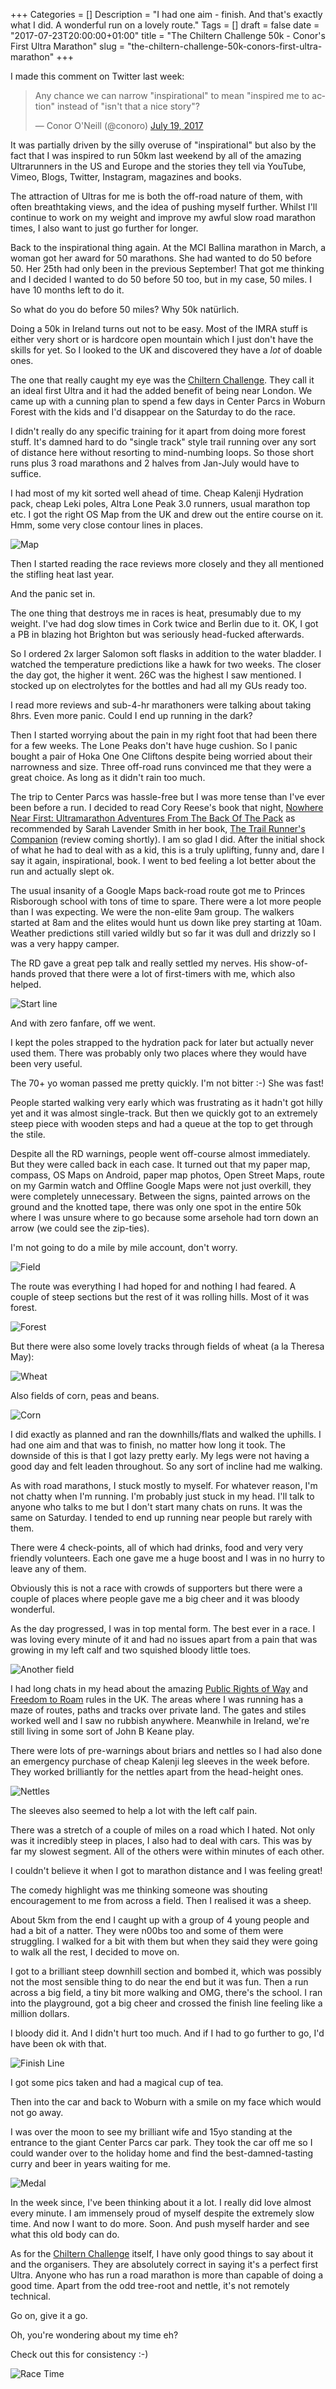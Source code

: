 +++
Categories = []
Description = "I had one aim - finish. And that's exactly what I did. A wonderful run on a lovely route."
Tags = []
draft = false
date = "2017-07-23T20:00:00+01:00"
title = "The Chiltern Challenge 50k - Conor's First Ultra Marathon"
slug = "the-chiltern-challenge-50k-conors-first-ultra-marathon"
+++

I made this comment on Twitter last week:

<blockquote class="twitter-tweet" data-lang="en"><p lang="en" dir="ltr">Any chance we can narrow &quot;inspirational&quot; to mean &quot;inspired me to action&quot; instead of &quot;isn&#39;t that a nice story&quot;?</p>&mdash; Conor O&#39;Neill (@conoro) <a href="https://twitter.com/conoro/status/887569059612676096">July 19, 2017</a></blockquote>
<script async src="//platform.twitter.com/widgets.js" charset="utf-8"></script>

It was partially driven by the silly overuse of "inspirational" but also by the fact that I was inspired to run 50km last weekend by all of the amazing Ultrarunners in the US and Europe and the stories they tell via YouTube, Vimeo, Blogs, Twitter, Instagram, magazines and books.

The attraction of Ultras for me is both the off-road nature of them, with often breathtaking views, and the idea of pushing myself further. Whilst I'll continue to work on my weight and improve my awful slow road marathon times, I also want to just go further for longer.

Back to the inspirational thing again. At the MCI Ballina marathon in March, a woman got her award for 50 marathons. She had wanted to do 50 before 50. Her 25th had only been in the previous September! That got me thinking and I decided I wanted to do 50 before 50 too, but in my case, 50 miles. I have 10 months left to do it.

So what do you do before 50 miles? Why 50k natürlich.

Doing a 50k in Ireland turns out not to be easy. Most of the IMRA stuff is either very short or is hardcore open mountain which I just don't have the skills for yet. So I looked to the UK and discovered they have a *lot* of doable ones.

The one that really caught my eye was the [Chiltern Challenge](http://www.xnrg.co.uk/events/details/chiltern-challenge-ultra2017.aspx). They call it an ideal first Ultra and it had the added benefit of being near London. We came up with a cunning plan to spend a few days in Center Parcs in Woburn Forest with the kids and I'd disappear on the Saturday to do the race.

I didn't really do any specific training for it apart from doing more forest stuff. It's damned hard to do "single track" style trail running over any sort of distance here without resorting to mind-numbing loops. So those short runs plus 3 road marathons and 2 halves from Jan-July would have to suffice.

I had most of my kit sorted well ahead of time. Cheap Kalenji Hydration pack, cheap Leki poles, Altra Lone Peak 3.0 runners, usual marathon top etc. I got the right OS Map from the UK and drew out the entire course on it. Hmm, some very close contour lines in places.

![Map](https://d1tidq54inel9p.cloudfront.net/wp-content/uploads/2017/07/chiltern_map.jpg)

Then I started reading the race reviews more closely and they all mentioned the stifling heat last year.

And the panic set in.

The one thing that destroys me in races is heat, presumably due to my weight. I've had dog slow times in Cork twice and Berlin due to it. OK, I got a PB in blazing hot Brighton but was seriously head-fucked afterwards.

So I ordered 2x larger Salomon soft flasks in addition to the water bladder. I watched the temperature predictions like a hawk for two weeks. The closer the day got, the higher it went. 26C was the highest I saw mentioned. I stocked up on electrolytes for the bottles and had all my GUs ready too.

I read more reviews and sub-4-hr marathoners were talking about taking 8hrs. Even more panic. Could I end up running in the dark?

Then I started worrying about the pain in my right foot that had been there for a few weeks. The Lone Peaks don't have huge cushion. So I panic bought a pair of Hoka One One Cliftons despite being worried about their narrowness and size. Three off-road runs convinced me that they were a great choice. As long as it didn't rain too much.

The trip to Center Parcs was hassle-free but I was more tense than I've ever been before a run. I decided to read Cory Reese's book that night, [Nowhere Near First: Ultramarathon Adventures From The Back Of The Pack](https://www.amazon.com/Nowhere-Near-First-Ultramarathon-Adventures-ebook/dp/B01KW37P5M/ref=tmm_kin_swatch_0?_encoding=UTF8&qid=&sr=) as recommended by Sarah Lavender Smith in her book, [The Trail Runner's Companion](https://www.amazon.com/Trail-Runners-Companion-Step-Step-ebook/dp/B071WDHGCW/ref=sr_1_1?s=digital-text&ie=UTF8&qid=1500834677&sr=1-1&keywords=the+trail+runners+companion) (review coming shortly). I am so glad I did. After the initial shock of what he had to deal with as a kid, this is a truly uplifting, funny and, dare I say it again, inspirational, book. I went to bed feeling a lot better about the run and actually slept ok.

The usual insanity of a Google Maps back-road route got me to Princes Risborough school with tons of time to spare. There were a lot more people than I was expecting. We were the non-elite 9am group. The walkers started at 8am and the elites would hunt us down like prey starting at 10am. Weather predictions still varied wildly but so far it was dull and drizzly so I was a very happy camper.

The RD gave a great pep talk and really settled my nerves. His show-of-hands proved that there were a lot of first-timers with me, which also helped.

![Start line](https://d1tidq54inel9p.cloudfront.net/wp-content/uploads/2017/07/2017-07-15%2008.46.05.jpg)

And with zero fanfare, off we went.

I kept the poles strapped to the hydration pack for later but actually never used them. There was probably only two places where they would have been very useful.

The 70+ yo woman passed me pretty quickly. I'm not bitter :-) She was fast!

People started walking very early which was frustrating as it hadn't got hilly yet and it was almost single-track. But then we quickly got to an extremely steep piece with wooden steps and had a queue at the top to get through the stile.

Despite all the RD warnings, people went off-course almost immediately. But they were called back in each case. It turned out that my paper map, compass, OS Maps on Android, paper map photos, Open Street Maps, route on my Garmin watch and Offline Google Maps were not just overkill, they were completely unnecessary. Between the signs, painted arrows on the ground and the knotted tape, there was only one spot in the entire 50k where I was unsure where to go because some arsehole had torn down an arrow (we could see the zip-ties).

I'm not going to do a mile by mile account, don't worry.

![Field](https://d1tidq54inel9p.cloudfront.net/wp-content/uploads/2017/07/2017-07-15%2010.38.11.jpg)

The route was everything I had hoped for and nothing I had feared. A couple of steep sections but the rest of it was rolling hills. Most of it was forest.

![Forest](https://d1tidq54inel9p.cloudfront.net/wp-content/uploads/2017/07/2017-07-15%2015.04.51.jpg)

But there were also some lovely tracks through fields of wheat (a la Theresa May):

![Wheat](https://d1tidq54inel9p.cloudfront.net/wp-content/uploads/2017/07/2017-07-15%2014.58.13.jpg)

Also fields of corn, peas and beans.

![Corn](https://d1tidq54inel9p.cloudfront.net/wp-content/uploads/2017/07/2017-07-15%2012.19.07.jpg)

I did exactly as planned and ran the downhills/flats and walked the uphills. I had one aim and that was to finish, no matter how long it took. The downside of this is that I got lazy pretty early. My legs were not having a good day and felt leaden throughout. So any sort of incline had me walking.

As with road marathons, I stuck mostly to myself. For whatever reason, I'm not chatty when I'm running. I'm probably just stuck in my head. I'll talk to anyone who talks to me but I don't start many chats on runs. It was the same on Saturday. I tended to end up running near people but rarely with them.

There were 4 check-points, all of which had drinks, food and very very friendly volunteers. Each one gave me a huge boost and I was in no hurry to leave any of them.

Obviously this is not a race with crowds of supporters but there were a couple of places where people gave me a big cheer and it was bloody wonderful.

As the day progressed, I was in top mental form. The best ever in a race. I was loving every minute of it and had no issues apart from a pain that was growing in my left calf and two squished bloody little toes.

![Another field](https://d1tidq54inel9p.cloudfront.net/wp-content/uploads/2017/07/2017-07-15%2015.31.41.jpg)

I had long chats in my head about the amazing [Public Rights of Way](https://en.wikipedia.org/wiki/Rights_of_way_in_England_and_Wales) and [Freedom to Roam](https://en.wikipedia.org/wiki/Freedom_to_roam) rules in the UK. The areas where I was running has a maze of routes, paths and tracks over private land. The gates and stiles worked well and I saw no rubbish anywhere. Meanwhile in Ireland, we're still living in some sort of John B Keane play.

There were lots of pre-warnings about briars and nettles so I had also done an emergency purchase of cheap Kalenji leg sleeves in the week before. They worked brilliantly for the nettles apart from the head-height ones.

![Nettles](https://d1tidq54inel9p.cloudfront.net/wp-content/uploads/2017/07/2017-07-15%2014.48.41.jpg)

The sleeves also seemed to help a lot with the left calf pain.

There was a stretch of a couple of miles on a road which I hated. Not only was it incredibly steep in places, I also had to deal with cars. This was by far my slowest segment. All of the others were within minutes of each other.

I couldn't believe it when I got to marathon distance and I was feeling great!

The comedy highlight was me thinking someone was shouting encouragement to me from across a field. Then I realised it was a sheep.

About 5km from the end I caught up with a group of 4 young people and had a bit of a natter. They were n00bs too and some of them were struggling. I walked for a bit with them but when they said they were going to walk all the rest, I decided to move on.

I got to a brilliant steep downhill section and bombed it, which was possibly not the most sensible thing to do near the end but it was fun. Then a run across a big field, a tiny bit more walking and OMG, there's the school. I ran into the playground, got a big cheer and crossed the finish line feeling like a million dollars.

I bloody did it. And I didn't hurt too much. And if I had to go further to go, I'd have been ok with that.

![Finish Line](https://d1tidq54inel9p.cloudfront.net/wp-content/uploads/2017/07/2017-07-15%2016.52.11-1.jpg)

I got some pics taken and had a magical cup of tea.

Then into the car and back to Woburn with a smile on my face which would not go away.

I was over the moon to see my brilliant wife and 15yo standing at the entrance to the giant Center Parcs car park. They took the car off me so I could wander over to the holiday home and find the best-damned-tasting curry and beer in years waiting for me.

![Medal](https://d1tidq54inel9p.cloudfront.net/wp-content/uploads/2017/07/2017-07-16%2009.00.51.jpg)

In the week since, I've been thinking about it a lot. I really did love almost every minute. I am immensely proud of myself despite the extremely slow time. And now I want to do more. Soon. And push myself harder and see what this old body can do.

As for the [Chiltern Challenge](http://www.xnrg.co.uk/events/details/chiltern-challenge-ultra2017.aspx) itself, I have only good things to say about it and the organisers. They are absolutely correct in saying it's a perfect first Ultra. Anyone who has run a road marathon is more than capable of doing a good time. Apart from the odd tree-root and nettle, it's not remotely technical.

Go on, give it a go.

Oh, you're wondering about my time eh?

Check out this for consistency :-)

![Race Time](https://d1tidq54inel9p.cloudfront.net/wp-content/uploads/2017/07/racetime2.jpg)
